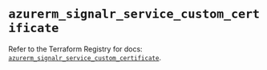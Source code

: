 # `azurerm_signalr_service_custom_certificate`

Refer to the Terraform Registry for docs: [`azurerm_signalr_service_custom_certificate`](https://registry.terraform.io/providers/hashicorp/azurerm/3.90.0/docs/resources/signalr_service_custom_certificate).
